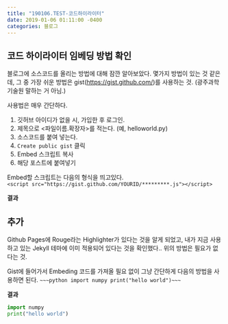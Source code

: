 ```yaml
---
title: "190106.TEST-코드하이라이터"
date: 2019-01-06 01:11:00 -0400
categories: 블로그
---
```



코드 하이라이터 임베딩 방법 확인
---

블로그에 소스코드를 올리는 방법에 대해 잠깐 알아보았다.
몇가지 방법이 있는 것 같은데, 그 중 가장 쉬운 방법은 gist(https://gist.github.com/)를 사용하는 것.
(광주과학기술원 말하는 거 아님.)

사용법은 매우 간단하다.<br>

1. 깃허브 아이디가 없을 시, 가입한 후 로그인.
2. 제목으로 <파일이름.확장자>를 적는다. (예, helloworld.py)
3. 소스코드를 붙여 넣는다.
4. `Create public gist` 클릭
5. Embed 스크립트 복사
6. 해당 포스트에 붙여넣기




Embed할 스크립트는 다음의 형식을 띄고있다.<br>
```<script src="https://gist.github.com/YOURID/*********.js"></script>```

**결과**
<script src="https://gist.github.com/ChoiSeongWoo/6b00e535009963b6d24d84ac79825979.js"></script>


추가
---
Github Pages에 Rouge라는 Highlighter가 있다는 것을 알게 되었고, 
내가 지금 사용하고 있는 Jekyll 테마에 이미 적용되어 있다는 것을 확인했다..
위의 방법은 필요가 없다는 것.

Gist에 들어가서 Embeding 코드를 가져올 필요 없이 그냥 간단하게 다음의 방법을 사용하면 된다.
` ~~~python
import numpy
print("hello world")~~~ `


**결과**
~~~python
import numpy
print("hello world")
~~~
